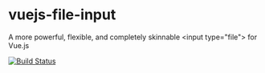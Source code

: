 # vuejs-file-input

A more powerful, flexible, and completely skinnable &lt;input type="file"> for Vue.js

[![Build Status](https://travis-ci.org/rnicholus/vuejs-file-input.svg?branch=master)](https://travis-ci.org/rnicholus/vuejs-file-input)
